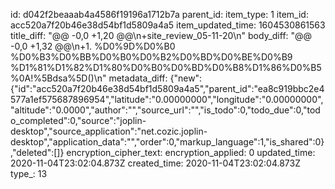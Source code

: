 id: d042f2beaaab4a4586f19196a1712b7a
parent_id: 
item_type: 1
item_id: acc520a7f20b46e38d54bf1d5809a4a5
item_updated_time: 1604530861563
title_diff: "@@ -0,0 +1,20 @@\n+site_review_05-11-20\n"
body_diff: "@@ -0,0 +1,32 @@\n+1. %D0%9D%D0%B0 %D0%B3%D0%BB%D0%B0%D0%B2%D0%BD%D0%BE%D0%B9 %D1%81%D1%82%D1%80%D0%B0%D0%BD%D0%B8%D1%86%D0%B5 %0A!%5Bdsa%5D()\n"
metadata_diff: {"new":{"id":"acc520a7f20b46e38d54bf1d5809a4a5","parent_id":"ea8c919bbc2e4577a1ef575687896954","latitude":"0.00000000","longitude":"0.00000000","altitude":"0.0000","author":"","source_url":"","is_todo":0,"todo_due":0,"todo_completed":0,"source":"joplin-desktop","source_application":"net.cozic.joplin-desktop","application_data":"","order":0,"markup_language":1,"is_shared":0},"deleted":[]}
encryption_cipher_text: 
encryption_applied: 0
updated_time: 2020-11-04T23:02:04.873Z
created_time: 2020-11-04T23:02:04.873Z
type_: 13